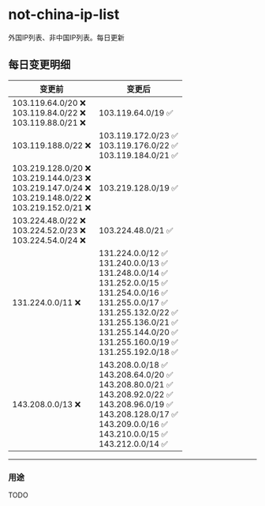 # not-china-ip-list
外国IP列表、非中国IP列表。每日更新

每日变更明细
--------------------
|  变更前   | 变更后 |
|  ----  | ----  |
|  103.119.64.0/20 :x: <br> 103.119.84.0/22 :x: <br> 103.119.88.0/21 :x: <br> | 103.119.64.0/19 :white_check_mark: | 
|  103.119.188.0/22 :x:  | 103.119.172.0/23 :white_check_mark: <br> 103.119.176.0/22 :white_check_mark: <br> 103.119.184.0/21 :white_check_mark: <br>  | 
|  103.219.128.0/20 :x: <br> 103.219.144.0/23 :x: <br> 103.219.147.0/24 :x: <br> 103.219.148.0/22 :x: <br> 103.219.152.0/21 :x: <br> | 103.219.128.0/19 :white_check_mark: | 
|  103.224.48.0/22 :x: <br> 103.224.52.0/23 :x: <br> 103.224.54.0/24 :x: <br> | 103.224.48.0/21 :white_check_mark: | 
|  131.224.0.0/11 :x:  | 131.224.0.0/12 :white_check_mark: <br> 131.240.0.0/13 :white_check_mark: <br> 131.248.0.0/14 :white_check_mark: <br> 131.252.0.0/15 :white_check_mark: <br> 131.254.0.0/16 :white_check_mark: <br> 131.255.0.0/17 :white_check_mark: <br> 131.255.132.0/22 :white_check_mark: <br> 131.255.136.0/21 :white_check_mark: <br> 131.255.144.0/20 :white_check_mark: <br> 131.255.160.0/19 :white_check_mark: <br> 131.255.192.0/18 :white_check_mark: <br>  | 
|  143.208.0.0/13 :x:  | 143.208.0.0/18 :white_check_mark: <br> 143.208.64.0/20 :white_check_mark: <br> 143.208.80.0/21 :white_check_mark: <br> 143.208.92.0/22 :white_check_mark: <br> 143.208.96.0/19 :white_check_mark: <br> 143.208.128.0/17 :white_check_mark: <br> 143.209.0.0/16 :white_check_mark: <br> 143.210.0.0/15 :white_check_mark: <br> 143.212.0.0/14 :white_check_mark: <br>  | 

--------------------
### 用途
TODO
